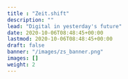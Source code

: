 ```yaml
---
title : "Zeit.shift"
description: ""
lead: "Digital in yesterday's future"
date: 2020-10-06T08:48:45+00:00
lastmod: 2020-10-06T08:48:45+00:00
draft: false
banner: "/images/zs_banner.png"
images: []
weight: 2
---
```

